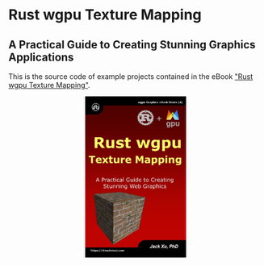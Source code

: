 # Rust wgpu Texture Mapping 
## A Practical Guide to Creating Stunning Graphics Applications


This is the source code of example projects contained in the eBook ["Rust wgpu Texture Mapping"](https://www.amazon.com/exec/obidos/ASIN/B0CLVX2LLV/unicadinccom-20). 

<p align="center">
<a href="https://drxudotnet.com"><img src="assets/cover01.jpg" width="200" height="320"></a>
</p>
